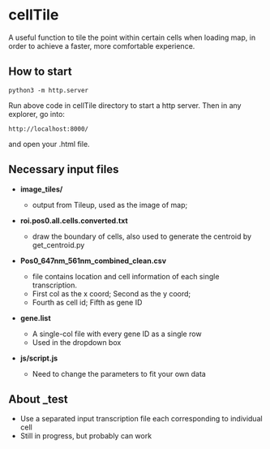 # cellTile
A useful function to tile the point within certain cells when loading map, in order to achieve a faster, more comfortable experience. 

## How to start

```shell
python3 -m http.server
```

Run above code in cellTile directory to start a http server. Then in any explorer, go into:

```
http://localhost:8000/
```

and open your .html file.

## Necessary input files

- **image_tiles/**
  - output from Tileup, used as the image of map;

- **roi.pos0.all.cells.converted.txt**
  - draw the boundary of cells, also used to generate the centroid by get_centroid.py
  
- **Pos0_647nm_561nm_combined_clean.csv**
  - file contains location and cell information of each single transcription. 
  - First col as the x coord; Second as the y coord;
  - Fourth as cell id; Fifth as gene ID
  
- **gene.list**
  - A single-col file with every gene ID as a single row
  - Used in the dropdown box

- **js/script.js**
  - Need to change the parameters to fit your own data

## About _test

- Use a separated input transcription file each corresponding to individual cell
- Still in progress, but probably can work